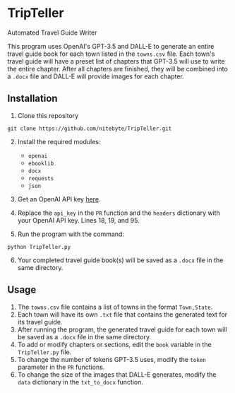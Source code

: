 # TripTeller

Automated Travel Guide Writer

This program uses OpenAI's GPT-3.5 and DALL-E to generate an entire travel guide book for each town listed in the `towns.csv` file. Each town's travel guide will have a preset list of chapters that GPT-3.5 will use to write the entire chapter. After all chapters are finished, they will be combined into a `.docx` file and DALL-E will provide images for each chapter.

## Installation
1. Clone this repository
```
git clone https://github.com/nitebyte/TripTeller.git
```
2. Install the required modules:

   - `openai`
   - `ebooklib`
   - `docx`
   - `requests`
   - `json`
   
3. Get an OpenAI API key [here](https://beta.openai.com/signup/).
4. Replace the `api_key` in the `PR` function and the `headers` dictionary with your OpenAI API key. Lines 18, 19, and 95.
5. Run the program with the command:
```
python TripTeller.py
```
6. Your completed travel guide book(s) will be saved as a `.docx` file in the same directory.


## Usage
1. The `towns.csv` file contains a list of towns in the format `Town,State`.
2. Each town will have its own `.txt` file that contains the generated text for its travel guide.
3. After running the program, the generated travel guide for each town will be saved as a `.docx` file in the same directory.
4. To add or modify chapters or sections, edit the `book` variable in the `TripTeller.py` file.
5. To change the number of tokens GPT-3.5 uses, modify the `token` parameter in the `PR` functions.
6. To change the size of the images that DALL-E generates, modify the `data` dictionary in the `txt_to_docx` function.
